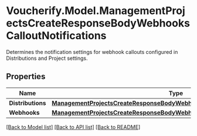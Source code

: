 # Voucherify.Model.ManagementProjectsCreateResponseBodyWebhooksCalloutNotifications
Determines the notification settings for webhook callouts configured in Distributions and Project settings.

## Properties

Name | Type | Description | Notes
------------ | ------------- | ------------- | -------------
**Distributions** | [**ManagementProjectsCreateResponseBodyWebhooksCalloutNotificationsDistributions**](ManagementProjectsCreateResponseBodyWebhooksCalloutNotificationsDistributions.md) |  | [optional] 
**Webhooks** | [**ManagementProjectsCreateResponseBodyWebhooksCalloutNotificationsWebhooks**](ManagementProjectsCreateResponseBodyWebhooksCalloutNotificationsWebhooks.md) |  | [optional] 

[[Back to Model list]](../../README.md#documentation-for-models) [[Back to API list]](../../README.md#documentation-for-api-endpoints) [[Back to README]](../../README.md)

